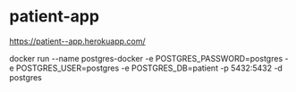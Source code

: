 # patient-app

https://patient--app.herokuapp.com/

docker run --name postgres-docker -e POSTGRES_PASSWORD=postgres -e POSTGRES_USER=postgres -e POSTGRES_DB=patient -p 5432:5432 -d postgres
